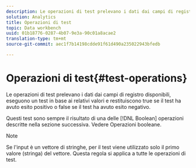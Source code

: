```yaml
---
description: Le operazioni di test prelevano i dati dai campi di registro disponibili, eseguono un test in base ai relativi valori e restituiscono true se il test ha avuto esito positivo o false se il test ha avuto esito negativo.
solution: Analytics
title: Operazioni di test
topic: Data workbench
uuid: 01b18776-0287-4b07-9e3a-90c01a8acae2
translation-type: tm+mt
source-git-commit: aec1f7b14198cdde91f61d490a235022943bfedb

---
```



# Operazioni di test{#test-operations}

Le operazioni di test prelevano i dati dai campi di registro disponibili, eseguono un test in base ai relativi valori e restituiscono true se il test ha avuto esito positivo o false se il test ha avuto esito negativo.

Questi test sono sempre il risultato di una delle [!DNL Boolean] operazioni descritte nella sezione successiva. Vedere Operazioni [](../../../../home/c-dataset-const-proc/c-conditions/c-test-ops/c-boolean-ops.md#concept-9bee5fb907bb4e37871096aaf48b1baf)booleane.

>[!NOTE]
>
>Se l&#39;input è un vettore di stringhe, per il test viene utilizzato solo il primo valore (stringa) del vettore. Questa regola si applica a tutte le operazioni di test.

